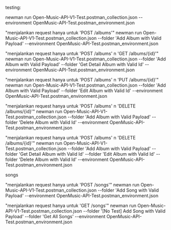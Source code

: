 testing:

newman run Open-Music-API-V1-Test.postman_collection.json --environment OpenMusic-API-Test.postman_environment.json

"menjalankan request hanya untuk 'POST /albums'"
newman run Open-Music-API-V1-Test.postman_collection.json --folder 'Add Album with Valid Payload' --environment OpenMusic-API-Test.postman_environment.json

"menjalankan request hanya untuk 'POST /albums' n 'GET /albums/{id}'"
newman run Open-Music-API-V1-Test.postman_collection.json --folder 'Add Album with Valid Payload' --folder 'Get Detail Album with Valid Id' --environment OpenMusic-API-Test.postman_environment.json

"menjalankan request hanya untuk 'POST /albums' n 'PUT /albums/{id}'"
newman run Open-Music-API-V1-Test.postman_collection.json --folder 'Add Album with Valid Payload' --folder 'Edit Album with Valid Id' --environment OpenMusic-API-Test.postman_environment.json

"menjalankan request hanya untuk 'POST /albums' n 'DELETE /albums/{id}'"
newman run Open-Music-API-V1-Test.postman_collection.json --folder 'Add Album with Valid Payload' --folder 'Delete Album with Valid Id' --environment OpenMusic-API-Test.postman_environment.json

"menjalankan request hanya untuk 'POST /albums' n 'DELETE /albums/{id}'"
newman run Open-Music-API-V1-Test.postman_collection.json --folder 'Add Album with Valid Payload' --folder 'Get Detail Album with Valid Id' --folder 'Edit Album with Valid Id' --folder 'Delete Album with Valid Id' --environment OpenMusic-API-Test.postman_environment.json

songs

"menjalankan request hanya untuk 'POST /songs'"
newman run Open-Music-API-V1-Test.postman_collection.json --folder 'Add Song with Valid Payload' --environment OpenMusic-API-Test.postman_environment.json

"menjalankan request hanya untuk 'GET /songs'"
newman run Open-Music-API-V1-Test.postman_collection.json --folder '[No Test] Add Song with Valid Payload' --folder 'Get All Songs' --environment OpenMusic-API-Test.postman_environment.json

